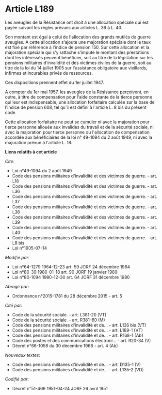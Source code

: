 # Article L189

Les aveugles de la Résistance ont droit à une allocation spéciale qui est payée suivant les règles prévues aux articles L. 36
à L. 40.

Son montant est égal à celui de l'allocation des grands mutilés de guerre aveugles. A cette allocation s'ajoute une
majoration spéciale dont le taux est fixé par référence à l'indice de pension 150. Sur cette allocation et la majoration
spéciale qui s'y rattache s'impute le montant des prestations dont les intéressés peuvent bénéficier, soit au titre de la
législation sur les pensions militaires d'invalidité et des victimes civiles de la guerre, soit au titre de la loi du 14
juillet 1905 sur l'assistance obligatoire aux vieillards, infirmes et incurables privés de ressources.

Ces dispositions prennent effet du 1er juillet 1947.

A compter du 1er mai 1957, les aveugles de la Résistance perçoivent, en outre, à titre de compensation pour l'aide constante
de la tierce personne qui leur est indispensable, une allocation forfaitaire calculée sur la base de l'indice de pension 608,
tel qu'il est défini à l'article L. 8 bis du présent code.

Cette allocation forfaitaire ne peut se cumuler ni avec la majoration pour tierce personne allouée aux invalides du travail
et de la sécurité sociale, ni avec la majoration pour tierce personne ou l'allocation de compensation accordée aux
bénéficiaires de la loi n° 49-1094 du 2 août 1949, ni avec la majoration prévue à l'article L. 18.

**Liens relatifs à cet article**

_Cite_:

  - Loi n°49-1094 du 2 août 1949
  - Code des pensions militaires d'invalidité et des victimes de guerre. - art. L18
  - Code des pensions militaires d'invalidité et des victimes de guerre. - art. L36
  - Code des pensions militaires d'invalidité et des victimes de guerre. - art. L37
  - Code des pensions militaires d'invalidité et des victimes de guerre. - art. L38
  - Code des pensions militaires d'invalidité et des victimes de guerre. - art. L39
  - Code des pensions militaires d'invalidité et des victimes de guerre. - art. L40
  - Code des pensions militaires d'invalidité et des victimes de guerre. - art. L8 bis
  - Loi n°1905-07-14

_Modifié par_:

  - Loi n°64-1279 1964-12-23 art. 59 JORF 24 décembre 1964
  - Loi n°80-30 1980-01-18 art. 90 JORF 19 janvier 1980
  - Loi n°80-1094 1980-12-30 art. 64 JORF 31 décembre 1980

_Abrogé par_:

  - Ordonnance n°2015-1781 du 28 décembre 2015 - art. 5

_Cité par_:

  - Code de la sécurité sociale. - art. L381-20 (VT)
  - Code de la sécurité sociale. - art. R381-80 (M)
  - Code des pensions militaires d'invalidité et de... - art. L136 bis (VT)
  - Code des pensions militaires d'invalidité et de... - art. L189-1 (VT)
  - Code des pensions militaires d'invalidité et de... - art. R168-1 (Ab)
  - Code des postes et des communications électroni... - art. R20-34 (V)
  - Décret n°66-1058 du 30 décembre 1966 - art. 4 (Ab)

_Nouveaux textes_:

  - Code des pensions militaires d'invalidité et de... - art. D135-1 (V)
  - Code des pensions militaires d'invalidité et de... - art. L135-2 (VD)

_Codifié par_:

  - Décret n°51-469 1951-04-24 JORF 26 avril 1951
